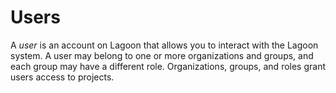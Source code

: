 # Users

A _user_ is an account on Lagoon that allows you to interact with the Lagoon system. A user may belong to one or more organizations and groups, and each group may have a different role. Organizations, groups, and roles grant users access to projects.